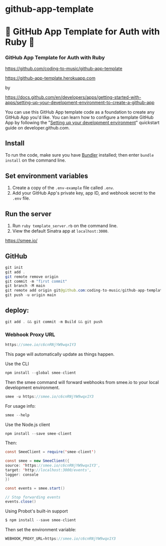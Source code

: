 # github-app-template

# 🚀 GitHub App Template for Auth with Ruby 🚀

### GitHub App Template for Auth with Ruby

https://github.com/coding-to-music/github-app-template

https://github-app-template.herokuapp.com

by

https://docs.github.com/en/developers/apps/getting-started-with-apps/setting-up-your-development-environment-to-create-a-github-app

You can use this GitHub App template code as a foundation to create any GitHub App you'd like. You can learn how to configure a template GitHub App by following the "[Setting up your development environment](https://developer.github.com/apps/quickstart-guides/setting-up-your-development-environment/)" quickstart guide on developer.github.com.

## Install

To run the code, make sure you have [Bundler](http://gembundler.com/) installed; then enter `bundle install` on the command line.

## Set environment variables

1. Create a copy of the `.env-example` file called `.env`.
2. Add your GitHub App's private key, app ID, and webhook secret to the `.env` file.

## Run the server

1. Run `ruby template_server.rb` on the command line.
1. View the default Sinatra app at `localhost:3000`.

https://smee.io/

## GitHub

```java
git init
git add .
git remote remove origin
git commit -m "first commit"
git branch -M main
git remote add origin git@github.com:coding-to-music/github-app-template.git
git push -u origin main
```

## deploy:

```java
git add . && git commit -m Build && git push
```

### Webhook Proxy URL

```java
https://smee.io/c6cnRNjYW9wqx1Y3
```

This page will automatically update as things happen.

Use the CLI

```java
npm install --global smee-client
```

Then the smee command will forward webhooks from smee.io to your local development environment.

```java
smee -u https://smee.io/c6cnRNjYW9wqx1Y3
```

For usage info:

```java
smee --help
```

Use the Node.js client

```java
npm install --save smee-client
```

Then:

```java
const SmeeClient = require('smee-client')

const smee = new SmeeClient({
source: 'https://smee.io/c6cnRNjYW9wqx1Y3',
target: 'http://localhost:3000/events',
logger: console
})

const events = smee.start()

// Stop forwarding events
events.close()
```

Using Probot's built-in support

```java
$ npm install --save smee-client
```

Then set the environment variable:

```java
WEBHOOK_PROXY_URL=https://smee.io/c6cnRNjYW9wqx1Y3
```
